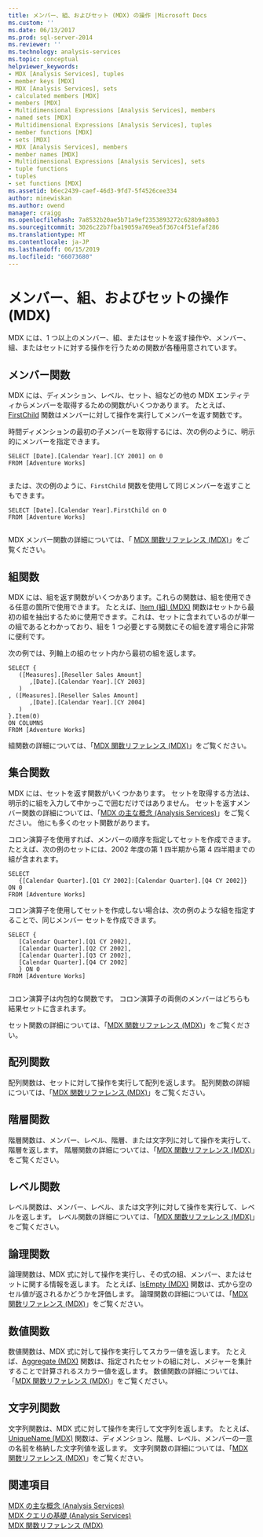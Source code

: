 ```yaml
---
title: メンバー、組、およびセット (MDX) の操作 |Microsoft Docs
ms.custom: ''
ms.date: 06/13/2017
ms.prod: sql-server-2014
ms.reviewer: ''
ms.technology: analysis-services
ms.topic: conceptual
helpviewer_keywords:
- MDX [Analysis Services], tuples
- member keys [MDX]
- MDX [Analysis Services], sets
- calculated members [MDX]
- members [MDX]
- Multidimensional Expressions [Analysis Services], members
- named sets [MDX]
- Multidimensional Expressions [Analysis Services], tuples
- member functions [MDX]
- sets [MDX]
- MDX [Analysis Services], members
- member names [MDX]
- Multidimensional Expressions [Analysis Services], sets
- tuple functions
- tuples
- set functions [MDX]
ms.assetid: b6ec2439-caef-46d3-9fd7-5f4526cee334
author: minewiskan
ms.author: owend
manager: craigg
ms.openlocfilehash: 7a8532b20ae5b71a9ef2353893272c628b9a80b3
ms.sourcegitcommit: 3026c22b7fba19059a769ea5f367c4f51efaf286
ms.translationtype: MT
ms.contentlocale: ja-JP
ms.lasthandoff: 06/15/2019
ms.locfileid: "66073680"
---
```

# <a name="working-with-members-tuples-and-sets-mdx"></a>メンバー、組、およびセットの操作 (MDX)
  MDX には、1 つ以上のメンバー、組、またはセットを返す操作や、メンバー、組、またはセットに対する操作を行うための関数が各種用意されています。  
  
## <a name="member-functions"></a>メンバー関数  
 MDX には、ディメンション、レベル、セット、組などの他の MDX エンティティからメンバーを取得するための関数がいくつかあります。 たとえば、 [FirstChild](/sql/mdx/firstchild-mdx) 関数はメンバーに対して操作を実行してメンバーを返す関数です。  
  
 時間ディメンションの最初の子メンバーを取得するには、次の例のように、明示的にメンバーを指定できます。  
  
```  
SELECT [Date].[Calendar Year].[CY 2001] on 0  
FROM [Adventure Works]  
  
```  
  
 または、次の例のように、`FirstChild` 関数を使用して同じメンバーを返すこともできます。  
  
```  
SELECT [Date].[Calendar Year].FirstChild on 0  
FROM [Adventure Works]  
  
```  
  
 MDX メンバー関数の詳細については、「 [MDX 関数リファレンス &#40;MDX&#41;](/sql/mdx/mdx-function-reference-mdx)」をご覧ください。  
  
## <a name="tuple-functions"></a>組関数  
 MDX には、組を返す関数がいくつかあります。これらの関数は、組を使用できる任意の箇所で使用できます。 たとえば、[Item &#40;組&#41; &#40;MDX&#41;](/sql/mdx/item-tuple-mdx) 関数はセットから最初の組を抽出するために使用できます。これは、セットに含まれているのが単一の組であるとわかっており、組を 1 つ必要とする関数にその組を渡す場合に非常に便利です。  
  
 次の例では、列軸上の組のセット内から最初の組を返します。  
  
```  
SELECT {  
   ([Measures].[Reseller Sales Amount]  
      ,[Date].[Calendar Year].[CY 2003]  
   )  
, ([Measures].[Reseller Sales Amount]  
      ,[Date].[Calendar Year].[CY 2004]  
   )  
}.Item(0)  
ON COLUMNS   
FROM [Adventure Works]  
```  
  
 組関数の詳細については、「[MDX 関数リファレンス &#40;MDX&#41;](/sql/mdx/mdx-function-reference-mdx)」をご覧ください。  
  
## <a name="set-functions"></a>集合関数  
 MDX には、セットを返す関数がいくつかあります。 セットを取得する方法は、明示的に組を入力して中かっこで囲むだけではありません。 セットを返すメンバー関数の詳細については、「[MDX の主な概念 &#40;Analysis Services&#41;](../key-concepts-in-mdx-analysis-services.md)」をご覧ください。 他にも多くのセット関数があります。  
  
 コロン演算子を使用すれば、メンバーの順序を指定してセットを作成できます。 たとえば、次の例のセットには、2002 年度の第 1 四半期から第 4 四半期までの組が含まれます。  
  
```  
SELECT   
   {[Calendar Quarter].[Q1 CY 2002]:[Calendar Quarter].[Q4 CY 2002]}   
ON 0  
FROM [Adventure Works]  
```  
  
 コロン演算子を使用してセットを作成しない場合は、次の例のような組を指定することで、同じメンバー セットを作成できます。  
  
```  
SELECT {  
   [Calendar Quarter].[Q1 CY 2002],   
   [Calendar Quarter].[Q2 CY 2002],   
   [Calendar Quarter].[Q3 CY 2002],   
   [Calendar Quarter].[Q4 CY 2002]  
   } ON 0  
FROM [Adventure Works]  
  
```  
  
 コロン演算子は内包的な関数です。 コロン演算子の両側のメンバーはどちらも結果セットに含まれます。  
  
 セット関数の詳細については、「[MDX 関数リファレンス &#40;MDX&#41;](/sql/mdx/mdx-function-reference-mdx)」をご覧ください。  
  
## <a name="array-functions"></a>配列関数  
 配列関数は、セットに対して操作を実行して配列を返します。 配列関数の詳細については、「[MDX 関数リファレンス &#40;MDX&#41;](/sql/mdx/mdx-function-reference-mdx)」をご覧ください。  
  
## <a name="hierarchy-functions"></a>階層関数  
 階層関数は、メンバー、レベル、階層、または文字列に対して操作を実行して、階層を返します。 階層関数の詳細については、「[MDX 関数リファレンス &#40;MDX&#41;](/sql/mdx/mdx-function-reference-mdx)」をご覧ください。  
  
## <a name="level-functions"></a>レベル関数  
 レベル関数は、メンバー、レベル、または文字列に対して操作を実行して、レベルを返します。 レベル関数の詳細については、「[MDX 関数リファレンス &#40;MDX&#41;](/sql/mdx/mdx-function-reference-mdx)」をご覧ください。  
  
## <a name="logical-functions"></a>論理関数  
 論理関数は、MDX 式に対して操作を実行し、その式の組、メンバー、またはセットに関する情報を返します。 たとえば、[IsEmpty &#40;MDX&#41;](/sql/mdx/isempty-mdx) 関数は、式から空のセル値が返されるかどうかを評価します。 論理関数の詳細については、「[MDX 関数リファレンス &#40;MDX&#41;](/sql/mdx/mdx-function-reference-mdx)」をご覧ください。  
  
## <a name="numeric-functions"></a>数値関数  
 数値関数は、MDX 式に対して操作を実行してスカラー値を返します。 たとえば、[Aggregate &#40;MDX&#41;](/sql/mdx/aggregate-mdx) 関数は、指定されたセットの組に対し、メジャーを集計することで計算されるスカラー値を返します。 数値関数の詳細については、「[MDX 関数リファレンス &#40;MDX&#41;](/sql/mdx/mdx-function-reference-mdx)」をご覧ください。  
  
## <a name="string-functions"></a>文字列関数  
 文字列関数は、MDX 式に対して操作を実行して文字列を返します。 たとえば、[UniqueName &#40;MDX&#41;](/sql/mdx/uniquename-mdx) 関数は、ディメンション、階層、レベル、メンバーの一意の名前を格納した文字列値を返します。 文字列関数の詳細については、「[MDX 関数リファレンス &#40;MDX&#41;](/sql/mdx/mdx-function-reference-mdx)」をご覧ください。  
  
## <a name="see-also"></a>関連項目  
 [MDX の主な概念 (Analysis Services)](../key-concepts-in-mdx-analysis-services.md)   
 [MDX クエリの基礎 &#40;Analysis Services&#41;](mdx-query-fundamentals-analysis-services.md)   
 [MDX 関数リファレンス &#40;MDX&#41;](/sql/mdx/mdx-function-reference-mdx)  
  
  

